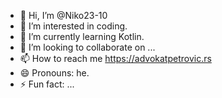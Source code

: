 - 👋 Hi, I’m @Niko23-10
- 👀 I’m interested in coding. 
- 🌱 I’m currently learning Kotlin. 
- 💞️ I’m looking to collaborate on ...
- 📫 How to reach me https://advokatpetrovic.rs 
- 😄 Pronouns: he. 
- ⚡ Fun fact: ...

<!---
Niko23-10/Niko23-10 is a ✨ special ✨ repository because its `README.md` (this file) appears on your GitHub profile.
You can click the Preview link to take a look at your changes.
--->
